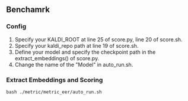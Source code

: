 ## Benchamrk

### Config
1. Specify your KALDI_ROOT at line 25 of score.py, line 20 of score.sh. <br />
2. Specify your kaldi_repo path at line 19 of score.sh. <br />  
3. Define your model and specify the checkpoint path in the extract_embeddings() of score.py.<br />
4. Change the name of the "Model" in auto_run.sh. <br />

### Extract Embeddings and Scoring
```shell
bash ./metric/metric_eer/auto_run.sh
```